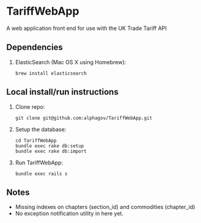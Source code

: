 # TariffWebApp

A web application front end for use with the UK Trade Tariff API

## Dependencies

1. ElasticSearch (Mac OS X using Homebrew):

    ```
    brew install elasticsearch
    ```

## Local install/run instructions

1. Clone repo:

    ```
    git clone git@github.com:alphagov/TariffWebApp.git
    ```

2. Setup the database:

    ```
    cd TariffWebApp
    bundle exec rake db:setup
    bundle exec rake db:import
    ```

3. Run TariffWebApp:

    ```
    bundle exec rails s
    ```

## Notes

* Missing indexes on chapters (section_id) and commodities (chapter_id)
* No exception notification utility in here yet.
